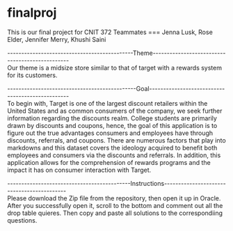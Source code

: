# finalproj
This is our final project for CNIT 372
Teammates === Jenna Lusk, Rose Elder, Jennifer Merry, Khushi Saini

---------------------------------------------Theme------------------------------------------------ <br>
Our theme is a midsize store similar to that of target with a rewards system for its customers.

----------------------------------------------Goal------------------------------------------------- <br>
To begin with, Target is one of the largest discount retailers within the United States and as common consumers of the company, we seek further information regarding the discounts realm. College students are primarily drawn by discounts and coupons, hence, the goal of this application is to figure out the true advantages consumers and employees have through discounts, referrals, and coupons. There are numerous factors that play into markdowns and this dataset covers the ideology acquired to benefit both employees and consumers via the discounts and referrals. In addition, this application allows for the comprehension of rewards programs and the impact it has on consumer interaction with Target. 

--------------------------------------------Instructions------------------------------------------- <br>
Please download the Zip file from the repository, then open it up in Oracle. After you successfully open it, scroll to the bottom and comment out all the drop table quieres. Then copy and paste all solutions to the correspondiing questions.
